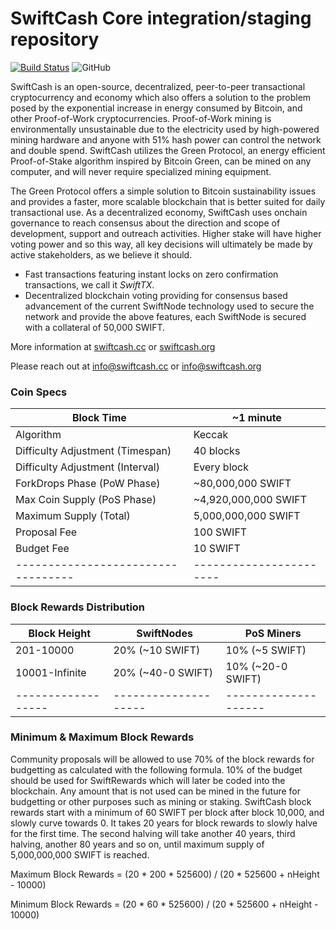 SwiftCash Core integration/staging repository
=================================================
[![Build Status](https://travis-ci.org/swiftcashproject/swiftcash.svg?branch=master)](https://travis-ci.org/swiftcashproject/swiftcash) ![GitHub](https://img.shields.io/github/license/mashape/apistatus.svg)

SwiftCash is an open-source, decentralized, peer-to-peer transactional cryptocurrency and economy which also offers a solution to the problem posed by the exponential increase in energy consumed by Bitcoin, and other Proof-of-Work cryptocurrencies. Proof-of-Work mining is environmentally unsustainable due to the electricity used by high-powered mining hardware and anyone with 51% hash power can control the network and double spend. SwiftCash utilizes the Green Protocol, an energy efficient Proof-of-Stake algorithm inspired by Bitcoin Green, can be mined on any computer, and will never require specialized mining equipment.

The Green Protocol offers a simple solution to Bitcoin sustainability issues and provides a faster, more scalable blockchain that is better suited for daily transactional use. As a decentralized economy, SwiftCash uses onchain governance to reach consensus about the direction and scope of development, support and outreach activities. Higher stake will have higher voting power and so this way, all key decisions will ultimately be made by active stakeholders, as we believe it should.

- Fast transactions featuring instant locks on zero confirmation transactions, we call it _SwiftTX_.
- Decentralized blockchain voting providing for consensus based advancement of the current SwiftNode
  technology used to secure the network and provide the above features, each SwiftNode is secured
  with a collateral of 50,000 SWIFT.

More information at [swiftcash.cc](http://www.swiftcash.cc) or [swiftcash.org](http://www.swiftcash.org)

Please reach out at info@swiftcash.cc or info@swiftcash.org

### Coin Specs
| Block Time                       | ~1 minute             |
|----------------------------------|-----------------------|
| Algorithm                        | Keccak                |
| Difficulty Adjustment (Timespan) | 40 blocks             |
| Difficulty Adjustment (Interval) | Every block           |
| ForkDrops Phase (PoW Phase)      | ~80,000,000 SWIFT     |
| Max Coin Supply (PoS Phase)      | ~4,920,000,000 SWIFT  |
| Maximum Supply (Total)           | 5,000,000,000 SWIFT   |
| Proposal Fee                     | 100 SWIFT             |
| Budget Fee                       | 10 SWIFT              |
|----------------------------------|-----------------------|

### Block Rewards Distribution

| **Block Height** | **SwiftNodes**     | **PoS Miners**     |
|------------------|--------------------|--------------------|
| 201-10000        | 20% (~10 SWIFT)    | 10% (~5 SWIFT)     | 
| 10001-Infinite   | 20% (~40-0 SWIFT)  | 10% (~20-0 SWIFT)  |
|------------------|--------------------|--------------------|

### Minimum & Maximum Block Rewards

Community proposals will be allowed to use 70% of the block rewards for budgetting as calculated with the following formula. 10% of the budget should be used for SwiftRewards which will later be coded into the blockchain. Any amount that is not used can be mined in the future for budgetting or other purposes such as mining or staking. SwiftCash block rewards start with a minimum of 60 SWIFT per block after block 10,000, and slowly curve towards 0. It takes 20 years for block rewards to slowly halve for the first time. The second halving will take another 40 years, third halving, another 80 years and so on, until maximum supply of 5,000,000,000 SWIFT is reached.

Maximum Block Rewards = (20 * 200 * 525600) / (20 * 525600 + nHeight - 10000)

Minimum Block Rewards = (20 * 60 * 525600) / (20 * 525600 + nHeight - 10000)
